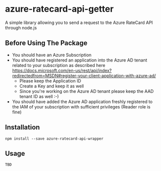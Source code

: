 # azure-ratecard-api-getter
A simple library allowing you to send a request to the Azure RateCard API through node.js

## Before Using The Package
- You should have an Azure Subscription
- You should have registered an application into the Azure AD tenant related to your subscription as described here <https://docs.microsoft.com/en-us/rest/api/index?redirectedfrom=MSDN#register-your-client-application-with-azure-ad/>
  * Please keep the Application ID
  * Create a Key and keep it as well
  * Since you're working on the Azure AD tenant please keep the AAD tenant ID as well :-)
- You should have added the Azure AD application freshly registered to the IAM of your subscription with sufficient privileges (Reader role is fine)

## Installation
`npm install --save azure-ratecard-api-wrapper`

## Usage
```
TBD
```